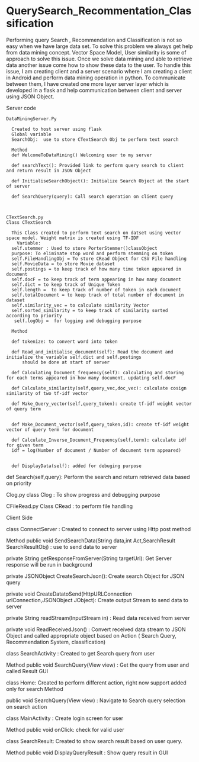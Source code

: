 # QuerySearch_Recommentation_Classification
Performing query Search , Recommendation and Classification is not so easy when we have large data set. To solve this problem we always get help from data mining concept. Vector Space Model, User similarity is some of approach to solve this issue. Once we solve data mining and able to retrieve data another issue come how to show these data to the user. To handle this issue, I am creating client and a server scenario where I am creating a client in Android and perform data mining operation in python. To communicate between them, I have created one more layer server layer which is developed in a flask and help  communication between client and server using JSON Object.


Server code

    DataMiningServer.Py

      Created to host server using flask 
      Global variable
      SearchObj:  use to store CTextSearch Obj to perform text search

      Method
      def WelcomeToDataMining() Welcoming user to my server 

      def searchText(): Provided link to perform query search to client and return result in JSON Object

      def InitialiseSearchObject(): Initialize Search Object at the start of server

      def SearchQuery(query): Call search operation on client query



    CTextSearch.py
    Class CTextSearch 

      This Class created to perform text search on datset using vector space model. Weight matrix is created using TF-IDF 
        Variable: 
      self.stemmer : Used to store PorterStemmer()classObject 
      purpose: To eliminate stop word and perform stemming on token
      self.FileHandlingObj = To store CRead Object for CSV File handling 
      self.MovieData = to store Movie dataset
      self.postings = to keep track of how many time token appeared in document
      self.docF = to keep track of term appearing in how many document
      self.dict = to keep track of Unique Token
      self.length =  to keep track of number of token in each document
      self.totalDocument = to keep track of total number of document in dataset
      self.similarity_vec = to calculate similarity Vector
      self.sorted_similarity = to keep track of similarity sorted according to priority 
       self.logObj =  for logging and debugging purpose

      Method

      def tokenize: to convert word into token 

      def Read_and_initialise_document(self): Read the document and initialize the variable self.dict and self.postings
          should be done at start of server

      def Calculating_Document_frequency(self): calculating and storing for each terms appeared in how many document, updating self.docF

      def Calculate_similarity(self,query_vec,doc_vec): calculate cosign similarity of two tf-idf vector

      def Make_Query_vector(self,query_token): create tf-idf weight vector of query term


      def Make_Document_vector(self,query_token,id): create tf-idf weight vector of query term for document

      def Calculate_Inverse_Document_Frequency(self,term): calculate idf for given term
      idf = log(Number of document / Number of document term appeared)


      def DisplayData(self): added for debuging purpose

def Search(self,query): Perform the search and return retrieved data based on priority 

Clog.py
class Clog : To show progress and debugging purpose

CFileRead.py
	Class CRead : to perform file handling 


Client Side 


class ConnectServer : Created to connect to server using Http post method 

Method 
public void SendSearchData(String data,int Act,SearchResult SearchResultObj) : use to send data to server

private String getResponseFromServer(String targetUrl): Get Server response will be run in background

private JSONObject CreateSearchJson(): Create search Object for JSON query

private void CreateDatatoSend(HttpURLConnection urlConnection,JSONObject JObject): Create output Stream to send data to server

private String readStream(InputStream in) : Read data received from server

private void ReadReceivedJson() : Convert received data stream to JSON Object and called appropriate object based on Action ( Search Query, Recommendation System, classification)


class SearchActivity : Created to get Search query from user

Method 
public void SearchQuery(View view) : Get the query from user and called Result GUI
 


class Home: Created to perform different action, right now support added only for search
Method 


public void SearchQuery(View view) : Navigate to Search query selection on search action
 

class MainActivity : Create login screen for user

Method
public void onClick: check for valid user
 




class SearchResult: Created to show search result based on user query.

Method 
public void DisplayQueryResult : Show query result in GUI
